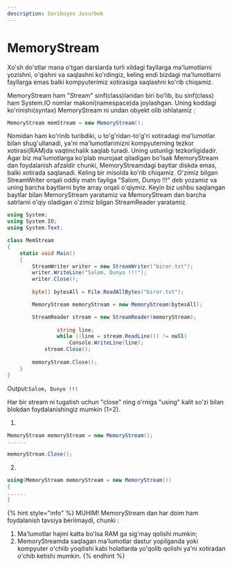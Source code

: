 ```yaml
---
description: Sariboyev Jasurbek
---
```


# MemoryStream

Xo'sh do'stlar mana o'tgan darslarda turli xildagi fayllarga ma'lumotlarni yozishni, o'qishni va saqlashni ko'rdingiz, keling endi bizdagi ma'lumotlarni fayllarga emas balki kompyuterimiz xotirasiga saqlashni ko'rib chiqamiz.

MemoryStream ham "Stream" sinf(class)laridan biri bo'lib, bu sinf(class) ham System.IO nomlar makoni(namespace)da joylashgan.
Uning koddagi ko'rinishi(syntax) MemoryStream ni  undan obyekt olib ishlatamiz :
```csharp
MemoryStream memStream = new MemoryStream();
```
Nomidan ham ko'rinib turibdiki, u to'g'ridan-to'g'ri xotiradagi ma'lumotlar bilan shug'ullanadi, ya'ni ma'lumotlarimizni kompyuterning tezkor xotirasi(RAM)da vaqtinchalik saqlab turadi. Uning ustunligi tezkorligidadir. Agar biz ma'lumotlarga ko'plab murojaat qiladigan bo'lsak MemoryStream dan foydalanish afzaldir chunki, MemoryStreamdagi baytlar diskda emas, balki xotirada saqlanadi.
Keling bir misolda ko'rib chiqamiz.  O'zimiz bilgan StreamWriter orqali oddiy matn fayliga "Salom, Dunyo !!!" deb yozamiz va uning barcha baytlarni byte array orqali o'qiymiz. Keyin biz ushbu saqlangan baytlar bilan MemoryStream yaratamiz va MemoryStream dan barcha satrlarni o'qiy oladigan o'zimiz bilgan StreamReader yaratamiz. 
```csharp
using System;
using System.IO;
using System.Text;

class MemStream
{
    static void Main()
    {
        StreamWriter writer = new StreamWriter("biror.txt");
        writer.WriteLine("Salom, Dunyo !!!");
        writer.Close();
        
        byte[] bytesAll = File.ReadAllBytes("biror.txt");

        MemoryStream memoryStream = new MemoryStream(bytesAll);

        StreamReader stream = new StreamReader(memoryStream);  
     
                string line;
                while ((line = stream.ReadLine()) != null)
                    Console.WriteLine(line);
            stream.Close();
        
        memoryStream.Close();
    }
}
```
Output:`Salom, Dunyo !!!`
	
Har bir stream ni tugatish uchun "close" ning o'rniga "using" kalit so'zi bilan blokdan foydalanishingiz mumkin (1=2).

1. 
```csharp
MemoryStream memoryStream = new MemoryStream();
...... 

memoryStream.Close();
```
2. 
```csharp
using(MemoryStream memoryStream = new MemoryStream())
{
......
}
```
{% hint style="info" %}
MUHIM! MemoryStream dan har doim ham foydalanish tavsiya berilmaydi, chunki :
1. Ma'lumotlar hajmi katta bo'lsa RAM ga sig'may qolishi mumkin;
2. MemoryStreamda saqlagan ma'lumotlar dastur yopilganda yoki kompyuter o'chiib yoqilishi kabi holatlarda yo'qolib qolishi ya'ni xotiradan o'chib ketishi mumkin.
{% endhint %}

